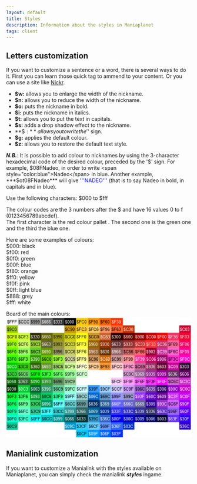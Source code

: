 ```yaml
---
layout: default
title: Styles
description: Information about the styles in Maniaplanet
tags: client
---
```


## Letters customization
If you want to customize a sentence or a word, there is several ways to do it. First you can learn those quick tag to ammend to your content. Or you can use a site like [Nickr](http://nickr.brun.pl/).

* **$w:** allows you to enlarge the width of the nickname.
* **$n:** allows you to reduce the width of the nickname.
* **$o:** puts the nickname in bold.
* **$i:** puts the nickname in italics.
* **$t:** allows you to put the text in capitals.
* **$s:** adds a drop shadow effect to the nickname.
* **$$:** allows you to write the '$' sign.
* **$g:** applies the default colour.
* **$z:** allows you to restore the default text style.

***N.B.***: It is possible to add colour to nicknames by using the 3-character hexadecimal code of the desired colour, preceded by the '$' sign. For example, $08FNadeo, in order to write <span style="color:blue">Nadeo</span> in blue. Another example, ***$o$t$08FNadeo*** will give <span style="color:blue">'''NADEO'''</span> (that is to say Nadeo in bold, in capitals and in blue).

Use the following characters: $000 to $fff

The colour codes are the 3 numbers after the $ and have 16 values 0 to f (0123456789abcdef).<br />
The first character is the red colour pallet . The second one is the green one and the third the blue one.

Here are some examples of colours:  
$000: black  
$f00: red  
$0f0: green  
$00f: blue  
$f80: orange  
$ff0: yellow  
$f0f: pink  
$0ff: light blue  
$888: grey  
$fff: white

Board of the main colours:  
![](./img/Colorname.jpg)


## Manialink customization
If you want to customize a Manialink with the styles available on Maniaplanet, you can simply check the manialink ***styles*** ingame.
